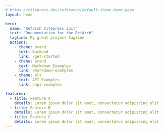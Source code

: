 ```yaml
---
# https://vitepress.dev/reference/default-theme-home-page
layout: home

hero:
  name: "Refarch Vitepress init"
  text: "Documentation for the RefArch"
  tagline: My great project tagline
  actions:
    - theme: brand
      text: Backend
      link: /get-started
    - theme: brand
      text: Markdown Examples
      link: /markdown-examples
    - theme: alt
      text: API Examples
      link: /api-examples

features:
  - title: Feature A
    details: Lorem ipsum dolor sit amet, consectetur adipiscing elit
  - title: Feature B
    details: Lorem ipsum dolor sit amet, consectetur adipiscing elit
  - title: Feature C
    details: Lorem ipsum dolor sit amet, consectetur adipiscing elit
---
```


